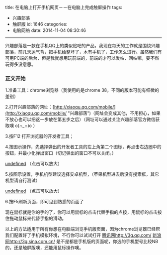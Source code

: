 title: 在电脑上打开手机网页－－在电脑上完成触屏操作
tags:
  - 兴趣部落
  - 触屏版
id: 1646
categories:
  - 电脑网络
date: 2014-11-04 08:30:46
---

兴趣部落是一款在手机QQ上的类似贴吧的产品，我现在每天的工作就是围绕兴趣部落，前几天运气背，把手机给整坏了，木有手机了，工作怎么进行。虽然我们有可用PC端的后台，但是我就想用玩前端的，前端的才可以发帖，回帖嘛，要不然玩得多没意思。

### 正文开始

1.准备工具：chrome浏览器（我使用的是chrome 38，不同的版本可能有细微的差别）

2.打开兴趣部落的网址：[http://xiaoqu.qq.com/mobile/](http://xiaoqu.qq.com/mobile/ "兴趣部落")（网址会变成其他，不用担心，如果不放心也可以把这一步放在第五步之后）（网址可以通过关注兴趣部落官方微信获取噢 o(∩_∩)o ）

3.按F12 打开浏览器的开发者工具；

4.按图示操作，先选择弹出的开发者工具的左上角第二个图标，再点击右边圈中的按钮，并最小化弹出窗口（切记弹出的窗口不可以关闭。）

[undefined](https://ilidong.com/wp-content/uploads/2014/11/20141104081200.png)
（点击可以放大）

5.按图示设置，手机机型建议选择安卓机型，（苹果机型进去后没有搜索框，其它机型请自行测试）

[undefined](https://ilidong.com/wp-content/uploads/2014/11/20141104084248.png)
（点击可以放大）

6.按F5刷新页面，即可见到熟悉的页面了

现在鼠标就是你的手的了，你可以用鼠标的点击代替手指的点按，用鼠标的点击按住拖动鼠标来代替手指的滑动。

以上的方法适用于所有你想在电脑端浏览手机版页面，因为chrome浏览器已经帮我们配置好了手机模拟环境，不行你可以试试打开 [腾讯网http://3g.qq.com/](http://3g.qq.com/ "腾讯网") [新浪网http://3g.sina.com.cn/](http://3g.sina.com.cn/ "新浪网") 是不是都是手机版的页面呢，你选的手机型号比较NB的，还是触屏版噢，还能用鼠标操作噢。